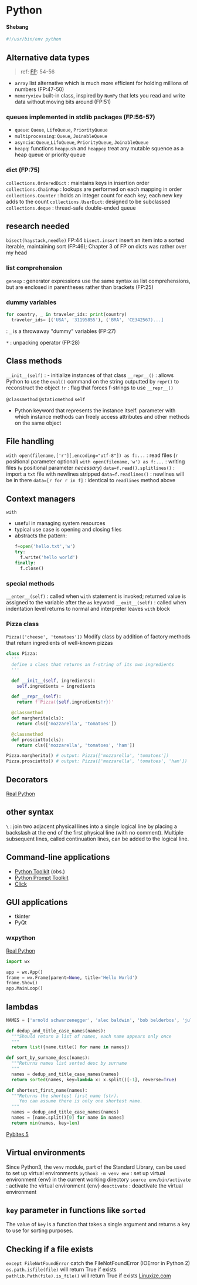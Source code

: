 # Python

#### Shebang
```py
#!/usr/bin/env python
```

## Alternative data types
> ref: [FP](#sources): 54-56
  - `array` list alternative which is much more efficient for holding millions of numbers (FP:47-50)
  - `memoryview` built-in class, inspired by `NumPy` that lets you read and write data without moving bits around 
(FP:51)
### queues implemented in stdlib packages (FP:56-57)
  - `queue`: `Queue`, `LifoQueue`, `PriorityQueue`
  - `multiprocessing`: `Queue`, `JoinableQueue`
  - `asyncio`: `Queue`,`LifoQueue`, `PriorityQueue`, `JoinableQueue`
  - `heapq`: functions `heappush` and `heappop` treat any mutable squence as a heap queue or priority queue

### dict (FP:75)
`collections.OrderedDict` : maintains keys in insertion order
`collections.ChainMap` : lookups are performed on each mapping in order
`collections.Counter` : holds an integer count for each key; each new key adds to the count
`collections.UserDict`: designed to be subclassed
`collections.deque` : thread-safe double-ended queue

## research needed
`bisect(haystack,needle)` FP:44
`bisect.insort` insert an item into a sorted iterable, maintaining sort (FP:46); Chapter 3 of FP on dicts was rather over my head

### list comprehension
`genexp` : generator expressions use the same syntax as list comprehensions, but are enclosed in parentheses rather than brackets (FP:25)

### dummy variables
```py
for country, _ in traveler_ids: print(country)
  traveler_ids= [('USA', '31195855'), ('BRA', 'CE342567)...]
```
: `_` is a throwaway "dummy" variables (FP:27)

`*` : unpacking operator (FP:28)

## Class methods
`__init__(self)` : - initialize instances of that class
`__repr__()` : allows Python to use the `eval()` command on the string outputted by `repr()` to reconstruct the object
`!r` : flag that forces f-strings to use `__repr__()`

`@classmethod`
`@staticmethod`
`self`
  - Python keyword that represents the instance itself. parameter with which instance methods can freely access attributes and other methods on the same object

## File handling
`with open(filename,['r'][,encoding="utf-8"]) as f:...` : read files (`r` positional parameter optional)
`with open(filename,'w') as f:...` : writing files (`w` positional parameter _necessary_)
`data=f.read().splitlines()` : import a `txt` file with newlines stripped
`data=f.readlines()` : newlines will be in there
`data=[r for r in f]` : identical to `readlines` method above

## Context managers
`with`
  - useful in managing system resources
  - typical use case is opening and closing files
  - abstracts the pattern:
    ```py
    f=open('hello.txt','w')
    try:      
      f.write('hello world')
    finally:  
      f.close()
    ```
### special methods
`__enter__(self)` : called when `with` statement is invoked; returned value is assigned to the variable after the `as` keyword
`__exit__(self)` : called when indentation level returns to normal and interpreter leaves `with` block

### Pizza class
`Pizza(['cheese', 'tomatoes'])`
Modify class by addition of factory methods that return ingredients of well-known pizzas

```py
class Pizza:
  '''
  define a class that returns an f-string of its own ingredients
  '''

  def __init__(self, ingredients):
    self.ingredients = ingredients

  def __repr__(self):
    return f'Pizza({self.ingredients!r})'

  @classmethod
  def margherita(cls):
    return cls(['mozzarella', 'tomatoes'])

  @classmethod
  def prosciutto(cls):
    return cls(['mozzarella', 'tomatoes', 'ham'])

Pizza.margherita() # output: Pizza(['mozzarella', 'tomatoes'])
Pizza.prosciutto() # output: Pizza(['mozzarella', 'tomatoes', 'ham'])
```

## Decorators
[Real Python](https://realpython.com/primer-on-python-decorators/#reusing-decorators)

## other syntax
`\` : join two adjacent physical lines into a single logical line by placing a backslash at the end of the first physical line (with no comment). Multiple subsequent lines, called continuation lines, can be added to the logical line.

## Command-line applications
- [Python Toolkit](http://pythontoolkit.sourceforge.net/) (obs.)
- [Python Prompt Toolkit](https://github.com/prompt-toolkit/python-prompt-toolkit)
- [Click](https://github.com/pallets/click)

## GUI applications
- tkinter
- PyQt

### wxpython
[Real Python](https://realpython.com/python-gui-with-wxpython/)
```py
import wx

app = wx.App()
frame = wx.Frame(parent=None, title='Hello World')
frame.Show()
app.MainLoop()
```

## lambdas
```py
NAMES = ['arnold schwarzenegger', 'alec baldwin', 'bob belderbos', 'julian sequeira', 'sandra bullock', 'keanu reeves', 'julbob pybites', 'bob belderbos', 'julian sequeira', 'al pacino', 'brad pitt', 'matt damon', 'brad pitt'] 

def dedup_and_title_case_names(names):
  """Should return a list of names, each name appears only once
  """
  return list({name.title() for name in names})

def sort_by_surname_desc(names):
  """Returns names list sorted desc by surname
  """
  names = dedup_and_title_case_names(names)
  return sorted(names, key=lambda x: x.split()[-1], reverse=True)

def shortest_first_name(names):
  """Returns the shortest first name (str).
     You can assume there is only one shortest name.
  """
  names = dedup_and_title_case_names(names)
  names = [name.split()[0] for name in names]
  return min(names, key=len)                          
```
[Pybites 5](https://codechalleng.es/bites/5/)

## Virtual environments
Since Python3, the `venv` module, part of the Standard Library, can be used to set up virtual environments
`python3 -m venv env` : set up virtual environment {env} in the current working directory
`source env/bin/activate` : activate the virtual environment {env}
`deactivate` : deactivate the virtual environment

## `key` parameter in functions like `sorted`
The value of `key` is a function that takes a single argument and returns a key to use for sorting purposes.

## Checking if a file exists
`except FileNotFoundError` catch the FileNotFoundError (IOError in Python 2)
`os.path.isfile(file)` will return True if exists
`pathlib.Path(file).is_file()` will return True if exists
[Linuxize.com](https://linuxize.com/post/python-check-if-file-exists/)